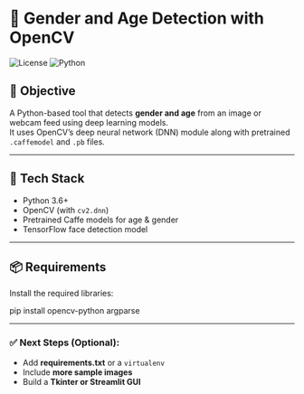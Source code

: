 # 🧠 Gender and Age Detection with OpenCV

![License](https://img.shields.io/github/license/smahesh29/Gender-and-Age-Detection)
![Python](https://img.shields.io/badge/python-3.6%2B-blue)

## 🎯 Objective

A Python-based tool that detects **gender and age** from an image or webcam feed using deep learning models.  
It uses OpenCV’s deep neural network (DNN) module along with pretrained `.caffemodel` and `.pb` files.

---

## 🧰 Tech Stack

- Python 3.6+
- OpenCV (with `cv2.dnn`)
- Pretrained Caffe models for age & gender
- TensorFlow face detection model
--------------------------------------------------------------------------------
## 📦 Requirements

Install the required libraries:

pip install opencv-python argparse

---------------------------------------------------------------------------------------------------------------------------------------------------
### ✅ Next Steps (Optional):
- Add **requirements.txt** or a `virtualenv`
- Include **more sample images**
- Build a **Tkinter or Streamlit GUI**

